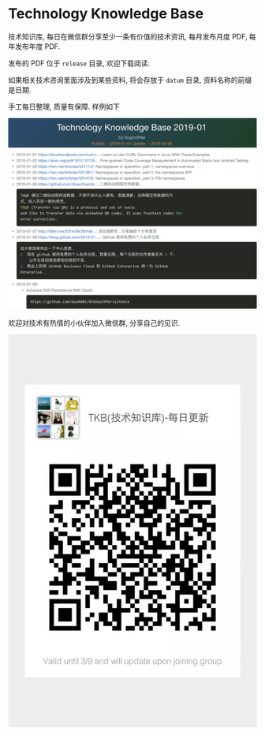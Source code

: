 # Technology Knowledge Base

技术知识库, 每日在微信群分享至少一条有价值的技术资讯,
每月发布月度 PDF, 每年发布年度 PDF.

发布的 PDF 位于 `release` 目录, 欢迎下载阅读.

如果相关技术咨询里面涉及到某些资料, 将会存放于 `datum` 目录, 资料名称的前缀是日期.

手工每日整理, 质量有保障. 样例如下

![TKB-SAMPLE](./imgs/sample.png)

欢迎对技术有热情的小伙伴加入微信群, 分享自己的见识.

![TKB-GROUP](./QR.jpeg)
